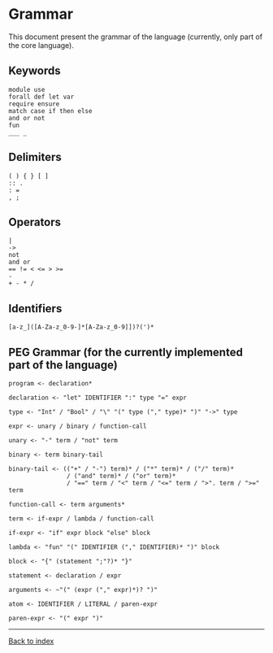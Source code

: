 # Grammar

This document present the grammar of the language (currently, only part of the
core language).

## Keywords

    module use
    forall def let var
    require ensure
    match case if then else
    and or not
    fun
    ___ _

## Delimiters

    ( ) { } [ ]
    :: .
    : =
    , ;

## Operators

    |
    ->
    not
    and or
    == != < <= > >=
    -
    + - * /

## Identifiers

    [a-z_]([A-Za-z_0-9-]*[A-Za-z_0-9]])?(')*

## PEG Grammar (for the currently implemented part of the language)

    program <- declaration*

    declaration <- "let" IDENTIFIER ":" type "=" expr

    type <- "Int" / "Bool" / "\" "(" type ("," type)* ")" "->" type

    expr <- unary / binary / function-call

    unary <- "-" term / "not" term

    binary <- term binary-tail

    binary-tail <- (("+" / "-") term)* / ("*" term)* / ("/" term)*
                    / ("and" term)* / ("or" term)*
                    / "==" term / "<" term / "<=" term / ">". term / ">=" term

    function-call <- term arguments*

    term <- if-expr / lambda / function-call

    if-expr <- "if" expr block "else" block

    lambda <- "fun" "(" IDENTIFIER ("," IDENTIFIER)* ")" block

    block <- "{" (statement ";"?)* "}"

    statement <- declaration / expr

    arguments <- ~"(" (expr ("," expr)*)? ")"

    atom <- IDENTIFIER / LITERAL / paren-expr

    paren-expr <- "(" expr ")"

---
[Back to index](index.md)
